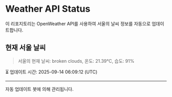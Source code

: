 
# Weather API Status

이 리포지토리는 OpenWeather API를 사용하여 서울의 날씨 정보를 자동으로 업데이트합니다.

## 현재 서울 날씨
> 서울의 현재 날씨: broken clouds, 온도: 21.39°C, 습도: 91%

⏳ 업데이트 시간: 2025-09-14 06:09:12 (UTC)

---
자동 업데이트 봇에 의해 관리됩니다.

